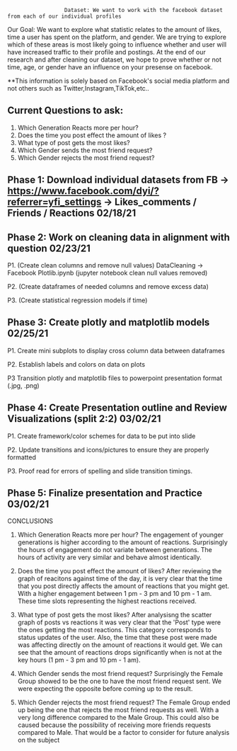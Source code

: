                       Dataset: We want to work with the facebook dataset from each of our individual profiles

Our Goal: We want to explore what statistic relates to the amount of likes, time a user has spent on the platform, and gender. We are trying to explore which of these areas is most likely going to influence whether and user will have increased traffic to their profile and postings. At the end of our research and after cleaning our dataset, we hope to prove whether or not time, age, or gender have an influence on your presense on facebook. 

**This information is solely based on Facebook's social media platform and not others such as Twitter,Instagram,TikTok,etc..


Current Questions to ask:
----
1. Which Generation Reacts more per hour?
2. Does the time you post effect the amount of likes ?
3. What type of post gets the most likes?
4. Which Gender sends the most friend request?
5. Which Gender rejects the most friend request?


Phase 1: Download individual datasets from FB -> https://www.facebook.com/dyi/?referrer=yfi_settings -> Likes_comments / Friends / Reactions
02/18/21
----
Phase 2: Work on cleaning data in alignment with question 02/23/21
----
 P1. (Create clean columns and remove null values)
      DataCleaning -> Facebook Plotlib.ipynb (jupyter notebook clean null values removed)
 
 P2. (Create dataframes of needed columns and remove excess data)
  
 P3. (Create statistical regression models if time)

Phase 3: Create plotly and matplotlib models 02/25/21
----  
 P1. Create mini subplots to display cross column data between dataframes
  
 P2. Establish labels and colors on data on plots

 P3 Transition plotly and matplotlib files to powerpoint presentation format (.jpg, .png)

Phase 4: Create Presentation outline and Review Visualizations (split 2:2) 03/02/21
----
 P1. Create framework/color schemes for data to be put into slide
 
 P2. Update transitions and icons/pictures to ensure they are properly formatted
 
 P3. Proof read for errors of spelling and slide transition timings.

Phase 5: Finalize presentation and Practice 03/02/21
----


CONCLUSIONS
1. Which Generation Reacts more per hour? 
   The engagement of younger generations is higher according to the amount of reactions. Surprisingly the hours of engagement do not variate between generations. The hours of activity are very similar and behave almost identically. 

2. Does the time you post effect the amount of likes?
   After reviewing the graph of reacitons against time of the day, it is very clear that the time that you post directly affects the amount of reactions that you might get. With a higher engagement between 1 pm - 3 pm and 10 pm - 1 am. These time slots representing the highest reactions received.
   
3. What type of post gets the most likes?
   After analysisng the scatter graph of posts vs reactions it was very clear that the 'Post' type were the ones getting the most reactions. This category corresponds to status updates of the user. Also, the time that these post were made was affecting directly on the amount of reactions it would get. We can see that the amount of reactions drops significantly when is not at the key hours (1 pm - 3 pm and 10 pm - 1 am).
   
4. Which Gender sends the most friend request?
   Surprisingly the Female Group showed to be the one to have the most friend request sent. We were expecting the opposite before coming up to the result.
   
5. Which Gender rejects the most friend request?
   The Female Group ended up being the one that rejects the most friend requests as well. With a very long difference compared to the Male Group. This could also be  caused because the possibility of receiving more friends requests compared to Male. That would be a factor to consider for future analysis on the subject
